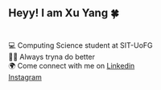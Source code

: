 ## Heyy! I am Xu Yang 🍀<br><br>

💻 Computing Science student at SIT-UoFG<br>
💪🏻 Always tryna do better <br>
🌍 Come connect with me on [Linkedin](https://www.linkedin.com/in/hengxuyang/)<br>
                           [Instagram](https://www.instagram.com/hengxuyangg/)
